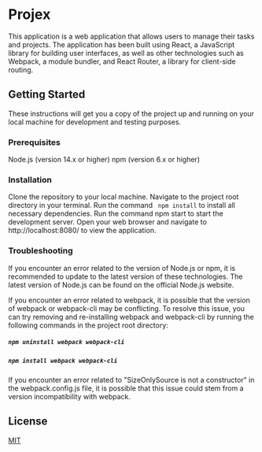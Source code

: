 # Projex
This application is a web application that allows users to manage their tasks and projects. The application has been built using React, a JavaScript library for building user interfaces, as well as other technologies such as Webpack, a module bundler, and React Router, a library for client-side routing.

## Getting Started
These instructions will get you a copy of the project up and running on your local machine for development and testing purposes.

### Prerequisites
Node.js (version 14.x or higher)
npm (version 6.x or higher)
### Installation
Clone the repository to your local machine.
Navigate to the project root directory in your terminal.
Run the command  ``` npm install``` to install all necessary dependencies.
Run the command npm start to start the development server.
Open your web browser and navigate to http://localhost:8080/ to view the application.
### Troubleshooting
If you encounter an error related to the version of Node.js or npm, it is recommended to update to the latest version of these technologies. The latest version of Node.js can be found on the official Node.js website.
 
If you encounter an error related to webpack, it is possible that the version of webpack or webpack-cli may be conflicting. To resolve this issue, you can try removing and re-installing webpack and webpack-cli by running the following commands in the project root directory:

##### ```npm uninstall webpack webpack-cli```
##### ```npm install webpack webpack-cli```
If you encounter an error related to "SizeOnlySource is not a constructor" in the webpack.config.js file, it is possible that this issue could stem from a version incompatibility with webpack. 

## License

[MIT](https://choosealicense.com/licenses/mit/)
